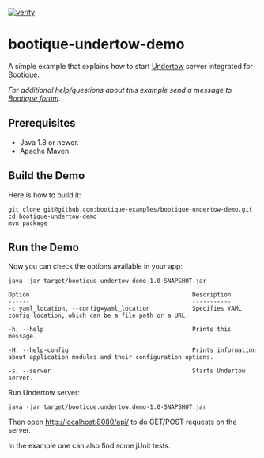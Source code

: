 [![verify](https://github.com/bootique-examples/bootique-undertow-demo/actions/workflows/verify.yml/badge.svg)](https://github.com/bootique-examples/bootique-undertow-demo/actions/workflows/verify.yml)
# bootique-undertow-demo

A simple example that explains how to start [Undertow](https://undertow.io) server integrated for [Bootique](https://bootique.io). 

*For additional help/questions about this example send a message to
[Bootique forum](https://groups.google.com/forum/#!forum/bootique-user).*

## Prerequisites

* Java 1.8 or newer.
* Apache Maven.

## Build the Demo

Here is how to build it:

	git clone git@github.com:bootique-examples/bootique-undertow-demo.git
	cd bootique-undertow-demo
	mvn package

## Run the Demo

Now you can check the options available in your app:

    java -jar target/bootique-undertow-demo-1.0-SNAPSHOT.jar
    
    Option                                              Description
    ------                                              -----------    
    -c yaml_location, --config=yaml_location            Specifies YAML config location, which can be a file path or a URL.

    -h, --help                                          Prints this message.

    -H, --help-config                                   Prints information about application modules and their configuration options.

    -s, --server                                        Starts Undertow server. 
    
Run Undertow server:

    java -jar target/bootique.undertow.demo-1.0-SNAPSHOT.jar
    
Then open [http://localhost:8080/api/](http://localhost:8080/api/) to do GET/POST requests on the server.

In the example one can also find some jUnit tests.
